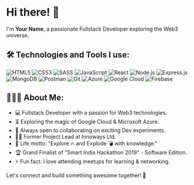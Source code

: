 # Hi there! 👋

I'm **Your Name**, a passionate Fullstack Developer exploring the Web3 universe.

## 🛠️ Technologies and Tools I use:

![HTML5](https://img.shields.io/badge/-HTML5-E34F26?style=for-the-badge&logo=html5&logoColor=white)
![CSS3](https://img.shields.io/badge/-CSS3-1572B6?style=for-the-badge&logo=css3)
![SASS](https://img.shields.io/badge/-SASS-CC6699?style=for-the-badge&logo=sass&logoColor=white)
![JavaScript](https://img.shields.io/badge/-JavaScript-F7DF1E?style=for-the-badge&logo=javascript&logoColor=black)
![React](https://img.shields.io/badge/-React-61DAFB?style=for-the-badge&logo=react&logoColor=black)
![Node.js](https://img.shields.io/badge/-Node.js-339933?style=for-the-badge&logo=node.js&logoColor=white)
![Express.js](https://img.shields.io/badge/-Express.js-000000?style=for-the-badge)
![MongoDB](https://img.shields.io/badge/-MongoDB-47A248?style=for-the-badge&logo=mongodb&logoColor=white)
![Postman](https://img.shields.io/badge/-Postman-FF6C37?style=for-the-badge&logo=postman)
![Git](https://img.shields.io/badge/-Git-F05032?style=for-the-badge&logo=git&logoColor=white)
![Azure](https://img.shields.io/badge/-Azure-0089D6?style=for-the-badge&logo=microsoft-azure&logoColor=white)
![Google Cloud](https://img.shields.io/badge/-Google%20Cloud-4285F4?style=for-the-badge&logo=google-cloud&logoColor=white)
![Firebase](https://img.shields.io/badge/-Firebase-FFCA28?style=for-the-badge&logo=firebase&logoColor=black)

## 👨🏻‍💻 About Me:

- 💻 Fullstack Developer with a passion for Web3 technologies.
- ⏳ Exploring the magic of Google Cloud & Microsoft Azure.
- 🚀 Always open to collaborating on exciting Dev experiments.
- 👨‍💻 Former Project Lead at Innoways Ltd.
- 🎯 Life motto: "Explore 🔥 and Explode 💣 with knowledge."
- 🏆 Grand Finalist of "Smart India Hackathon 2019" - Software Edition.
- ⚡ Fun fact: I love attending meetups for learning & networking.

Let's connect and build something awesome together! 🌟
